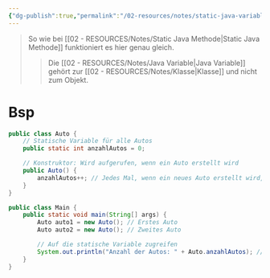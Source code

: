 ```yaml
---
{"dg-publish":true,"permalink":"/02-resources/notes/static-java-variable/","tags":["GFN/LF11"],"updated":"2024-10-21T21:15:12.000+02:00"}
---
```


>So wie bei [[02 - RESOURCES/Notes/Static Java Methode\|Static Java Methode]] funktioniert es hier genau gleich.
>> Die [[02 - RESOURCES/Notes/Java Variable\|Java Variable]] gehört zur [[02 - RESOURCES/Notes/Klasse\|Klasse]] und nicht zum Objekt.
# Bsp

```java
public class Auto {
    // Statische Variable für alle Autos
    public static int anzahlAutos = 0;

    // Konstruktor: Wird aufgerufen, wenn ein Auto erstellt wird
    public Auto() {
        anzahlAutos++; // Jedes Mal, wenn ein neues Auto erstellt wird, erhöhen wir die Anzahl
    }
}

public class Main {
    public static void main(String[] args) {
        Auto auto1 = new Auto(); // Erstes Auto
        Auto auto2 = new Auto(); // Zweites Auto

        // Auf die statische Variable zugreifen
        System.out.println("Anzahl der Autos: " + Auto.anzahlAutos); // Ausgabe: 2
    }
}
```